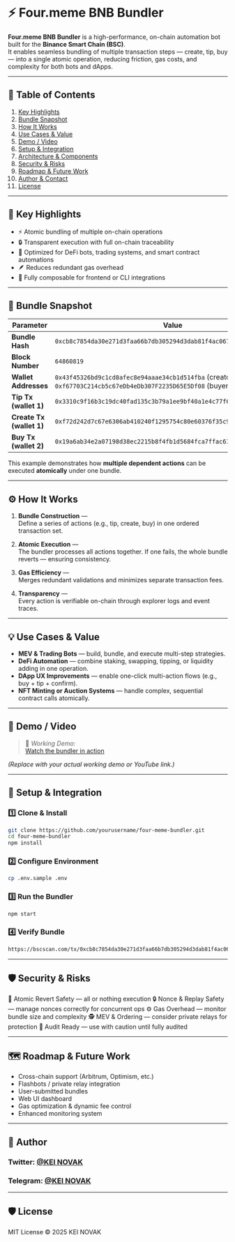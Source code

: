 # ⚡ Four.meme BNB Bundler

**Four.meme BNB Bundler** is a high-performance, on-chain automation bot built for the **Binance Smart Chain (BSC)**.  
It enables seamless bundling of multiple transaction steps — create, tip, buy — into a single atomic operation, reducing friction, gas costs, and complexity for both bots and dApps.

---

## 🧩 Table of Contents

1. [Key Highlights](#key-highlights)  
2. [Bundle Snapshot](#bundle-snapshot)  
3. [How It Works](#how-it-works)  
4. [Use Cases & Value](#use-cases--value)  
5. [Demo / Video](#demo--video)  
6. [Setup & Integration](#setup--integration)  
7. [Architecture & Components](#architecture--components)  
8. [Security & Risks](#security--risks)  
9. [Roadmap & Future Work](#roadmap--future-work)  
10. [Author & Contact](#author--contact)  
11. [License](#license)  

---

## 🚀 Key Highlights

- ⚡ Atomic bundling of multiple on-chain operations  
- 🔒 Transparent execution with full on-chain traceability  
- 🧠 Optimized for DeFi bots, trading systems, and smart contract automations  
- 🪶 Reduces redundant gas overhead  
- 🔄 Fully composable for frontend or CLI integrations  

---

## 🧾 Bundle Snapshot

| Parameter | Value |
|------------|--------|
| **Bundle Hash** | `0xcb8c7854da30e271d3faa66b7db305294d3dab81f4ac067feb1a5534bd07d5b7` |
| **Block Number** | `64860819` |
| **Wallet Addresses** | `0x43f45326bd9c1cd8afec8e94aaae34cb1d514fba` (creator & tipper)<br>`0xf67703C214cb5c67eDb4eDb307F2235D65E5Df08` (buyer) |
| **Tip Tx (wallet 1)** | `0x3310c9f16b3c19dc40fad135c3b79a1ee9bf40a1e4c77f61b47c1a2c5355516d` |
| **Create Tx (wallet 1)** | `0xf72d242d7c67e6306ab410240f1295754c80e60376f35c96a3bc876808bf9335` |
| **Buy Tx (wallet 2)** | `0x19a6ab34e2a07198d38ec2215b8f4fb1d5684fca7ffac613c7f1962cef39aa9a` |

This example demonstrates how **multiple dependent actions** can be executed **atomically** under one bundle.

---

## ⚙️ How It Works

1. **Bundle Construction** —  
   Define a series of actions (e.g., tip, create, buy) in one ordered transaction set.  

2. **Atomic Execution** —  
   The bundler processes all actions together. If one fails, the whole bundle reverts — ensuring consistency.  

3. **Gas Efficiency** —  
   Merges redundant validations and minimizes separate transaction fees.  

4. **Transparency** —  
   Every action is verifiable on-chain through explorer logs and event traces.  

---

## 💡 Use Cases & Value

- **MEV & Trading Bots** — build, bundle, and execute multi-step strategies.  
- **DeFi Automation** — combine staking, swapping, tipping, or liquidity adding in one operation.  
- **DApp UX Improvements** — enable one-click multi-action flows (e.g., buy + tip + confirm).  
- **NFT Minting or Auction Systems** — handle complex, sequential contract calls atomically.  

---

## 🎥 Demo / Video

> 🧩 *Working Demo:*  
> [Watch the bundler in action](https://your-demo-video-link.com)

*(Replace with your actual working demo or YouTube link.)*

---

## 🧰 Setup & Integration

### 1️⃣ Clone & Install

```bash
git clone https://github.com/yourusername/four-meme-bundler.git
cd four-meme-bundler
npm install
```

### 2️⃣ Configure Environment

```bash
cp .env.sample .env
```

### 3️⃣ Run the Bundler

```bash
npm start
```

### 4️⃣ Verify Bundle

```bash
https://bscscan.com/tx/0xcb8c7854da30e271d3faa66b7db305294d3dab81f4ac067feb1a5534bd07d5b7
```

---

## 🛡️ Security & Risks

🧩 Atomic Revert Safety — all or nothing execution
🔒 Nonce & Replay Safety — manage nonces correctly for concurrent ops
⚙️ Gas Overhead — monitor bundle size and complexity
🕵️ MEV & Ordering — consider private relays for protection
🧠 Audit Ready — use with caution until fully audited

---

## 🗺️ Roadmap & Future Work

 - Cross-chain support (Arbitrum, Optimism, etc.)
 - Flashbots / private relay integration
 - User-submitted bundles
 - Web UI dashboard
 - Gas optimization & dynamic fee control
 - Enhanced monitoring system


---

## 👤 Author

### Twitter: [@KEI NOVAK](https://x.com/kei_4650)   

### Telegram: [@KEI NOVAK](https://t.me/Kei4650) 


---

## 🛡️ License

MIT License © 2025 KEI NOVAK